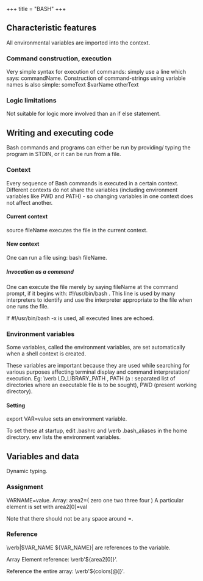 +++
title = "BASH"
+++

## Characteristic features
All environmental variables are imported into the context.

### Command construction, execution
Very simple syntax for execution of commands: simply use a line which says: commandName. Construction of command-strings using variable names is also simple: someText \$varName otherText

### Logic limitations
Not suitable for logic more involved than an if else statement.


## Writing and executing code
Bash commands and programs can either be run by providing/ typing the program in STDIN, or it can be run from a file.

### Context
Every sequence of Bash commands is executed in a certain context. Different contexts do not share the variables (including environment variables like PWD and PATH) - so changing variables in one context does not affect another.

#### Current context
source fileName executes the file in the current context.

#### New context
One can run a file using: bash fileName.

##### Invocation as a command
One can execute the file merely by saying fileName at the command prompt, if it begins with: \#!/usr/bin/bash . This line is used by many interpreters to identify and use the interpreter appropriate to the file when one runs the file.

If \#!/usr/bin/bash -x is used, all executed lines are echoed.

### Environment variables
Some variables, called the environment variables, are set automatically when a shell context is created.

These variables are important because they are used while searching for various purposes affecting terminal display and command interpretation/ execution. Eg: \verb LD_LIBRARY_PATH , PATH (a : separated list of directories where an executable file is to be sought), PWD (present working directory).

#### Setting
export VAR=value sets an environment variable.

To set these at startup, edit .bashrc and \verb .bash_aliases  in the home directory. env lists the environment variables.

## Variables and data
Dynamic typing.

### Assignment
VARNAME=value.
Array: area2=( zero one two three four )
A particular element is set with area2[0]=val

Note that there should not be any space around =.

### Reference
\verb|$VAR_NAME ${VAR_NAME}| are references to the variable.

Array Element reference: \verb'${area2[0]}'.

Reference the entire array: \verb'${colors[@]}'.

